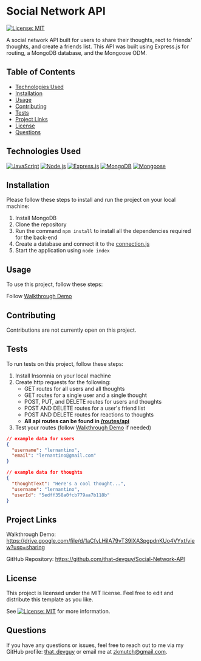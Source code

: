 # Social Network API
[![License: MIT](https://img.shields.io/badge/License-MIT-yellow.svg)](https://opensource.org/licenses/MIT)
  
A social network API built for users to share their thoughts, rect to friends' thoughts, and create a friends list. This API was built using Express.js for routing, a MongoDB database, and the Mongoose ODM.
  
  
## Table of Contents

- [Technologies Used](#technologies-used)
- [Installation](#installation)
- [Usage](#usage)
- [Contributing](#contributing)
- [Tests](#tests)
- [Project Links](#project-links)
- [License](#license)
- [Questions](#questions)

## Technologies Used

[![JavaScript](https://img.shields.io/badge/JavaScript-ES6+-yellow)](https://www.ecma-international.org/ecma-262/)
[![Node.js](https://img.shields.io/badge/Node.js-v14.17.0-green)](https://nodejs.org/)
[![Express.js](https://img.shields.io/badge/Express.js-v4.17.1-lightgrey)](https://expressjs.com/)
[![MongoDB](https://img.shields.io/badge/MongoDB-v5.0-green)](https://www.mongodb.com/)
[![Mongoose](https://img.shields.io/badge/Mongoose-v6.0.12-blue)](https://mongoosejs.com/)


## Installation

Please follow these steps to install and run the project on your local machine:

1. Install MongoDB
2. Clone the repository
3. Run the command `npm install` to install all the dependencies required for the back-end
4. Create a database and connect it to the [connection.js](/config/connection.js)
5. Start the application using `node index`
  
## Usage
  
To use this project, follow these steps:

Follow [Walkthrough Demo](https://drive.google.com/file/d/1aCfvLHiIA79vT39lXA3pgpdnKUo4VYxt/view?usp=sharing)

## Contributing

Contributions are not currently open on this project.

## Tests

To run tests on this project, follow these steps:

1. Install Insomnia on your local machine
2. Create http requests for the following:
    - GET routes for all users and all thoughts
    - GET routes for a single user and a single thought
    - POST, PUT, and DELETE routes for users and thoughts
    - POST AND DELETE routes for a user's friend list
    - POST AND DELETE routes for reactions to thoughts
    - **All api routes can be found in [/routes/api](./routes/api/)**
3. Test your routes (follow [Walkthrough Demo](https://drive.google.com/file/d/1aCfvLHiIA79vT39lXA3pgpdnKUo4VYxt/view?usp=sharing) if needed)


```json
// example data for users
{
  "username": "lernantino",
  "email": "lernantino@gmail.com"
}
```

```json
// example data for thoughts
{
  "thoughtText": "Here's a cool thought...",
  "username": "lernantino",
  "userId": "5edff358a0fcb779aa7b118b"
}
```
  
## Project Links
  
Walkthrough Demo: https://drive.google.com/file/d/1aCfvLHiIA79vT39lXA3pgpdnKUo4VYxt/view?usp=sharing

GitHub Repository: https://github.com/that-devguy/Social-Network-API

## License

This project is licensed under the MIT license. Feel free to edit and distribute this template as you like.

See [![License: MIT](https://img.shields.io/badge/License-MIT-yellow.svg)](https://opensource.org/licenses/MIT) for more information.

## Questions

If you have any questions or issues, feel free to reach out to me via my GitHub profile: [that_devguy](https://github.com/that_devguy) or email me at zkmutch@gmail.com.
